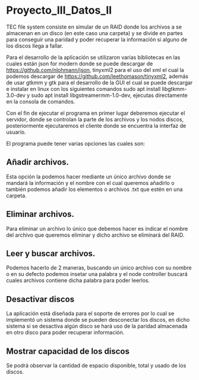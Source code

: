 # Proyecto_III_Datos_II

TEC file system consiste en simular de un RAID donde los archivos a se almacenan en un disco (en este caso una carpeta) y se divide en partes para conseguir una paridad y poder recuperar la información si alguno de los discos llega a fallar.

Para el desarrollo de la aplicación se utilizaron varias bibliotecas en las cuales están json for modern donde se puede descargar de https://github.com/nlohmann/json, tinyxml2 para el uso del xml el cual la podemos descargar de https://github.com/leethomason/tinyxml2, además de usar gtkmm y gtk para el desarrollo de la GUI el cual se puede descargar e instalar en linux con los siguientes comandos sudo apt install libgtkmm-3.0-dev y sudo apt install libgstreamermm-1.0-dev, ejecutas directamente en la consola de comandos. 

Con el fin de ejecutar el programa en primer lugar deberemos ejecutar el servidor, donde se controlan la parte de los archivos y los nodos discos, posteriormente ejecutaremos el cliente donde se encuentra la interfaz de usuario.

El programa puede tener varias opciones las cuales son:

## Añadir archivos.

Esta opción la podemos hacer mediante un único archivo donde se mandará la información y el nombre con el cual queremos añadirlo o también podemos añadir los elementos o archivos .txt que estén en una carpeta.

## Eliminar archivos.

Para eliminar un archivo lo único que debemos hacer es indicar el nombre del archivo que queremos eliminar y dicho archivo se eliminará del RAID.

## Leer y buscar archivos.

Podemos hacerlo de 2 maneras, buscando un único archivo con su nombre o en su defecto podemos insetar una palabra y el node controller buscará cuales archivos contiene dicha palabra para poder leerlos.

## Desactivar discos

La aplicación está diseñada para el soporte de errores por lo cual se implementó un sistema donde se pueden desconectar los discos, en dicho sistema si se desactiva algún disco se hará uso de la paridad almacenada en otro disco para poder recuperar información.

## Mostrar capacidad de los discos

Se podrá observar la cantidad de espacio disponible, total y usado de los discos.
